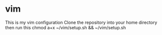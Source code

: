 # vim
This is my vim configuration
Clone the repository into your home directory
then run this
chmod a+x ~/vim/setup.sh && ~/vim/setup.sh
